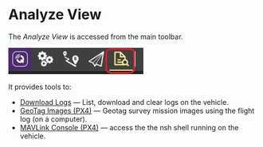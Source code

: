 # Analyze View

The *Analyze View* is accessed from the main toolbar.

![Analyze icon](../../images/analyze/analyze_toolbar.jpg)

It provides tools to:

* [Download Logs](../analyze_view/log_download.md) — List, download and clear logs on the vehicle.
* [GeoTag Images (PX4)](../analyze_view/geotag_images.md) — Geotag survey mission images using the flight log (on a computer).
* [MAVLink Console (PX4)](../analyze_view/mavlink_console.md) — access the the nsh shell running on the vehicle.

